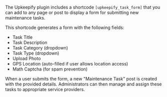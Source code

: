 The Upkeepify plugin includes a shortcode `[upkeepify_task_form]` that you can add to any page or post to display a form for submitting new maintenance tasks.

This shortcode generates a form with the following fields:
- Task Title
- Task Description
- Task Category (dropdown)
- Task Type (dropdown)
- Upload Photo
- GPS Location (auto-filled if user allows location access)
- Math Captcha (for spam prevention)

When a user submits the form, a new "Maintenance Task" post is created with the provided details. Administrators can then manage and assign these tasks to appropriate service providers.